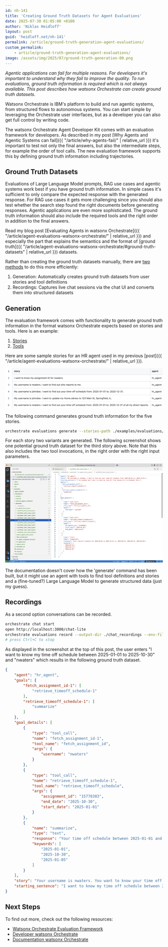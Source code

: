 ```yaml
---
id: nh-141
title: 'Creating Ground Truth Datasets for Agent Evaluations'
date: 2025-07-30 01:05:00 +0100
author: 'Niklas Heidloff'
layout: post
guid: 'heidloff.net/nh-141'
permalink: /article/ground-truth-generation-agent-evaluations/
custom_permalink:
    - article/ground-truth-generation-agent-evaluations/
image: /assets/img/2025/07/ground-truth-generation-00.png
---
```


*Agentic applications can fail for multiple reasons. For developers it's important to understand why they fail to improve the quality. To run evaluations, ground truth information is required which is not always available. This post describes how watsonx Orchestrate can create ground truth datasets.*

Watsonx Orchestrate is IBM's platform to build and run agentic systems, from structured flows to autonomous systems. You can start simple by leveraging the Orchestrate user interfaces, but as a developer you can also get full control by writing code.

The watsonx Orchestrate Agent Developer Kit comes with an evaluation framework for developers. As described in my post [Why Agents and Agentic Systems can fail]({{ "/article/why-agents-fail/" | relative_url }}) it's important to test not only the final answers, but also the intermediate steps, for example the order of tool calls. The new evaluation framework supports this by defining ground truth information including trajectories.

## Ground Truth Datasets

Evaluations of Large Language Model prompts, RAG use cases and agentic systems work best if you have ground truth information. In simple cases it's sufficient to only compare the expected response with the generated response. For RAG use cases it gets more challenging since you should also test whether the search step found the right documents before generating responses. Agentic applications are even more sophisticated. The ground truth information should also include the required tools and the right order in addition to the final answers.

Read my blog post [Evaluating Agents in watsonx Orchestrate]({{ "/article/agent-evaluations-watsonx-orchestrate/" | relative_url }}) and especially the part that explains the semantics and the format of [ground truth]({{ "/article/agent-evaluations-watsonx-orchestrate/#ground-truth-datasets" | relative_url }}) datasets.

Rather than creating the ground truth datasets manually, there are [two methods](https://developer.watson-orchestrate.ibm.com/evaluate/create_data) to do this more efficiently:

1. Generation: Automatically creates ground truth datasets from user stories and tool definitions
2. Recordings: Captures live chat sessions via the chat UI and converts them into structured datasets

## Generation

The evaluation framework comes with functionality to generate ground truth information in the format watsonx Orchestrate expects based on stories and tools. Here is an example:

1. [Stories](https://github.com/IBM/ibm-watsonx-orchestrate-adk/blob/65da0aba261cb65e3cc7cde44e85c4535409a82a/examples/evaluations/generate/stories.csv)
2. [Tools](https://github.com/IBM/ibm-watsonx-orchestrate-adk/blob/65da0aba261cb65e3cc7cde44e85c4535409a82a/examples/evaluations/generate/tools.py)

Here are some sample stories for an HR agent used in my previous [post]({{ "/article/agent-evaluations-watsonx-orchestrate/" | relative_url }}).

![image](/assets/img/2025/07/ground-truth-generation-01.png)

The following command generates ground truth information for the five stories.

```bash
orchestrate evaluations generate --stories-path ./examples/evaluations/generate/stories.csv --tools-path ./examples/evaluations/generate/tools.py --env-file .env-dev
```

For each story two variants are generated. The following screenshot shows one potential ground truth dataset for the third story above. Note that this also includes the two tool invocations, in the right order with the right input parameters.

![image](/assets/img/2025/07/ground-truth-generation-02.png)

The documentation doesn't cover how the 'generate' command has been built, but it might use an agent with tools to find tool definitions and stories and a (fine-tuned?) Large Language Model to generate structured data (just my guess).

## Recordings

As a second option conversations can be recorded.

```bash
orchestrate chat start
open http://localhost:3000/chat-lite
orchestrate evaluations record --output-dir ./chat_recordings --env-file .env-dev
# press Ctrl+C to stop
```

As displayed in the screenshot at the top of this post, the user enters "I want to know my time off schedule between 2025-01-01 to 2025-10-30" and "nwaters" which results in the following ground truth dataset.

```json
{
    "agent": "hr_agent",
    "goals": {
        "fetch_assignment_id-1": [
            "retrieve_timeoff_schedule-1"
        ],
        "retrieve_timeoff_schedule-1": [
            "summarize"
        ]
    },
    "goal_details": [
        {
            "type": "tool_call",
            "name": "fetch_assignment_id-1",
            "tool_name": "fetch_assignment_id",
            "args": {
                "username": "nwaters"
            }
        },
        {
            "type": "tool_call",
            "name": "retrieve_timeoff_schedule-1",
            "tool_name": "retrieve_timeoff_schedule",
            "args": {
                "assignment_id": "15778303",
                "end_date": "2025-10-30",
                "start_date": "2025-01-01"
            }
        },
        {
            "name": "summarize",
            "type": "text",
            "response": "Your time off schedule between 2025-01-01 and 2025-10-30 is on 2025-01-05.",
            "keywords": [
                "2025-01-01",
                "2025-10-30",
                "2025-01-05"
            ]
        }
    ],
    "story": "Your username is nwaters. You want to know your time off schedule between 2025-01-01 to 2025-10-30.",
    "starting_sentence": "I want to know my time off schedule between 2025-01-01 to 2025-10-30"
}
```

## Next Steps

To find out more, check out the following resources:

* [Watsonx Orchestrate Evaluation Framework](https://developer.watson-orchestrate.ibm.com/evaluate/overview)
* [Developer watsonx Orchestrate](https://developer.watson-orchestrate.ibm.com)
* [Documentation watsonx Orchestrate](https://www.ibm.com/docs/en/watsonx/watson-orchestrate)












[]()